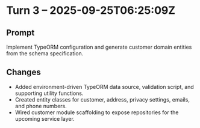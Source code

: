 # Turn 3 – 2025-09-25T06:25:09Z

## Prompt
Implement TypeORM configuration and generate customer domain entities from the schema specification.

## Changes
- Added environment-driven TypeORM data source, validation script, and supporting utility functions.
- Created entity classes for customer, address, privacy settings, emails, and phone numbers.
- Wired customer module scaffolding to expose repositories for the upcoming service layer.

